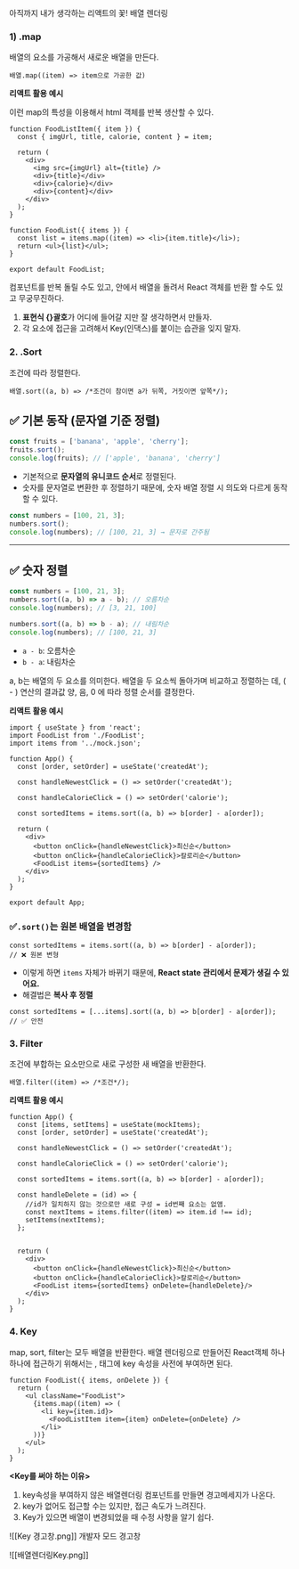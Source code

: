 
아직까지 내가 생각하는 리액트의 꽃!
배열 렌더링

### 1) .map

배열의 요소를 가공해서 새로운 배열을 만든다.

	배열.map((item) => item으로 가공한 값)


**리액트 활용 예시**

이런 map의 특성을 이용해서 html 객체를 반복 생산할 수 있다.

```JSX
function FoodListItem({ item }) {
  const { imgUrl, title, calorie, content } = item;

  return (
    <div>
      <img src={imgUrl} alt={title} />
      <div>{title}</div>
      <div>{calorie}</div>
      <div>{content}</div>
    </div>
  );
}

function FoodList({ items }) {
  const list = items.map((item) => <li>{item.title}</li>);
  return <ul>{list}</ul>;
}

export default FoodList;
```
컴포넌트를 반복 돌릴 수도 있고, 안에서 배열을 돌려서 React 객체를 반환 할 수도 있고 
무궁무진하다. 

1) **표현식 {}괄호**가 어디에 들어갈 지만 잘 생각하면서 만들자. 
2) 각 요소에 접근을 고려해서 Key(인댁스)를 붙이는 습관을 잊지 말자.

### 2. .Sort

조건에 따라 정렬한다.

	배열.sort((a, b) => /*조건이 참이면 a가 뒤쪽, 거짓이면 앞쪽*/);

## ✅ 기본 동작 (문자열 기준 정렬)

```js
const fruits = ['banana', 'apple', 'cherry'];
fruits.sort();
console.log(fruits); // ['apple', 'banana', 'cherry']
```

- 기본적으로 **문자열의 유니코드 순서**로 정렬된다.
- 숫자를 문자열로 변환한 후 정렬하기 때문에, 숫자 배열 정렬 시 의도와 다르게 동작할 수 있다.

```js
const numbers = [100, 21, 3];
numbers.sort();
console.log(numbers); // [100, 21, 3] → 문자로 간주됨
```

---

## ✅ 숫자 정렬

```js
const numbers = [100, 21, 3];
numbers.sort((a, b) => a - b); // 오름차순
console.log(numbers); // [3, 21, 100]

numbers.sort((a, b) => b - a); // 내림차순
console.log(numbers); // [100, 21, 3]
```
- `a - b`: 오름차순
- `b - a`: 내림차순

a, b는 배열의 두 요소를 의미한다. 배열을 두 요소씩 돌아가며 비교하고 정렬하는 데,
( - ) 연산의 결과값 양, 음, 0 에 따라 정렬 순서를 결정한다.

**리액트 활용 예시**

```JSX
import { useState } from 'react';
import FoodList from './FoodList';
import items from '../mock.json';

function App() {
  const [order, setOrder] = useState('createdAt');

  const handleNewestClick = () => setOrder('createdAt');

  const handleCalorieClick = () => setOrder('calorie');

  const sortedItems = items.sort((a, b) => b[order] - a[order]);

  return (
    <div>
      <button onClick={handleNewestClick}>최신순</button>
      <button onClick={handleCalorieClick}>칼로리순</button>
      <FoodList items={sortedItems} />
    </div>
  );
}

export default App;
```

### ✅`.sort()`는 원본 배열을 **변경**함

```JSX
const sortedItems = items.sort((a, b) => b[order] - a[order]); 
// ❌ 원본 변형
```

- 이렇게 하면 `items` 자체가 바뀌기 때문에, **React state 관리에서 문제가 생길 수 있어요.**
- 해결법은 **복사 후 정렬**

```JSX
const sortedItems = [...items].sort((a, b) => b[order] - a[order]); 
// ✅ 안전
```


### 3. Filter

조건에 부합하는 요소만으로 새로 구성한 새 배열을 반환한다.

	배열.filter((item) => /*조건*/); 

**리액트 활용 예시**

```JSX
function App() {
  const [items, setItems] = useState(mockItems);
  const [order, setOrder] = useState('createdAt');

  const handleNewestClick = () => setOrder('createdAt');

  const handleCalorieClick = () => setOrder('calorie');

  const sortedItems = items.sort((a, b) => b[order] - a[order]);

  const handleDelete = (id) => {
    //id가 일치하지 않는 것으로만 새로 구성 = id번째 요소는 없앰.
    const nextItems = items.filter((item) => item.id !== id); 
    setItems(nextItems);
  };
  
  
  return (
    <div>
      <button onClick={handleNewestClick}>최신순</button>
      <button onClick={handleCalorieClick}>칼로리순</button>
      <FoodList items={sortedItems} onDelete={handleDelete}/>
    </div>
  );
}
```


### 4. Key

map, sort, filter는 모두 배열을 반환한다.
배열 렌더링으로 만들어진 React객체 하나하나에 접근하기 위해서는 ,
태그에 key 속성을 사전에 부여하면 된다.

```jSX
function FoodList({ items, onDelete }) {
  return (
    <ul className="FoodList">
      {items.map((item) => (
        <li key={item.id}>
          <FoodListItem item={item} onDelete={onDelete} />
        </li>
      ))}
    </ul>
  );
}
```

**<Key를 써야 하는 이유>**

1) key속성을 부여하지 않은 배열렌더링 컴포넌트를 만들면 경고메세지가 나온다.
2) key가 없어도 접근할 수는 있지만, 접근 속도가 느려진다.
3) Key가 있으면 배열이 변경되었을 때 수정 사항을 알기 쉽다.

![[Key 경고창.png]]
개발자 모드 경고창

![[배열렌더링Key.png]]


